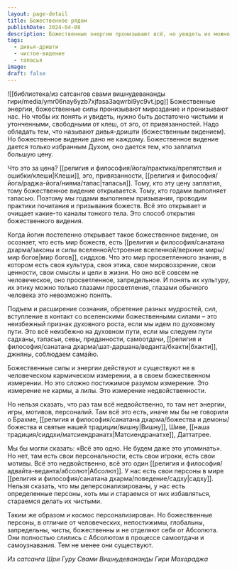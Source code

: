 ```yaml
---
layout: page-detail
title: Божественное рядом
publishDate: 2024-04-08
description: Божественные энергии пронизывают всё, но увидеть их можно только через очищение от клеш, эго и привязанностей, развив божественное видение (дивья-дришти) ценой долгой тапасьи. Обретая такое видение, йогин осознаёт существование особого мира богов с просветлённой культурой, этикой и ценностями, недоступными обычному восприятию. Духовный рост неизбежно ведёт к контакту с этими силами, которые действуют в измерении лилы и недвойственности, но сохраняют свои уникальные персоны, сливающиеся с Абсолютом.
tags:
  - дивья-дришти
  - чистое-видение
  - тапасья
image: 
draft: false
---
```

![[библиотека/из сатсангов свами вишнудевананды гири/media/ymr06nay6yzb7xjfasa3aqwrbi9yc9vt.jpg]]
 Божественные энергии, божественные силы пронизывают мироздание и пронизывают нас. Но чтобы их понять и увидеть, нужно быть достаточно чистыми и утонченными, свободными от клеш, от эго, от привязанностей. Надо обладать тем, что называют дивья-дришти (божественным видением). Но божественное видение дано не каждому. Божественное видение дается только избранным Духом, оно дается тем, кто заплатил большую цену.

 Что это за цена? [[религия и философия/йога/практика/препятствия и ошибки/клеши|Клеши]], эго, привязанности, [[религия и философия/йога/раджа-йога/нияма/тапас|тапасья]]. Тому, кто эту цену заплатил, тому божественное видение открывается. Тому, кто годами выполняет тапасью. Поэтому мы годами выполняем призывания, проводим практики почитания и призывания божеств. Всё это открывает и очищает какие-то каналы тонкого тела. Это способ открытия божественного видения.

 Когда йогин постепенно открывает такое божественное видение, он осознает, что есть мир божеств, есть [[религия и философия/санатана дхарма/законы и силы вселенной/строение вселенной/верхние миры/мир богов|мир богов]], сиддхов. Что это мир просветленного знания, в котором есть своя культура, своя этика, свое мировоззрение, свои ценности, свои смыслы и цели в жизни. Но оно всё совсем не человеческое, оно просветленное, запредельное. И понять их культуру, их этику можно только глазами просветления, глазами обычного человека это невозможно понять.

 Подъем и расширение сознания, обретение разных мудростей, сил, вступление в контакт со вселенскими божественными силами – это неизбежный признак духовного роста, если мы идем по духовному пути. Это всё неизбежно на духовном пути, если мы следуем пути садханы, тапасьи, севы, преданности, самоотдачи, [[религия и философия/санатана дхарма/шат-даршана/веданта/бхакти|бхакти]], джняны, соблюдаем самайю.

 Божественные силы и энергии действуют и существуют не в человеческом кармическом измерении, а в своем божественном измерении. Но это сложно постижимое разумом измерение. Это измерение не кармы, а лилы. Это измерение недвойственности.

 Но нельзя сказать, что раз там всё недвойственно, то там нет энергии, игры, мотивов, персоналий. Там всё это есть, иначе мы бы не говорили о Брахме, [[религия и философия/санатана дхарма/божества и демоны/божества и святые нашей традиции/вишну|Вишну]], Шиве, [[наша традиция/сиддхи/матсиендранатх|Матсиендранатхе]], Даттатрее.

 Мы бы могли сказать: «Всё это одно. Не будем даже это упоминать». Но нет, там есть свои персональности, есть свои игроки, есть свои мотивы. Всё это недвойственно, всё это один [[религия и философия/адвайта-веданта/абсолют|Абсолют]]. У нас есть свои персоны в мире [[религия и философия/санатана дхарма/поведение/садху|садху]]. Нельзя сказать, что мы деперсонализированы, у нас есть определенные персоны, хоть мы и стараемся от них избавляться, стараемся делать их чистыми.

 Таким же образом и космос персонализирован. Но божественные персоны, в отличие от человеческих, непостижимы, глобальны, запредельны, чисты, божественны и не отделяют себя от Абсолюта. Они полностью слились с Абсолютом в процессе самоотдачи и самоузнавания. Тем не менее они существуют.

*Из сатсанга Шри Гуру Свами Вишнудевананды Гири Махараджа*